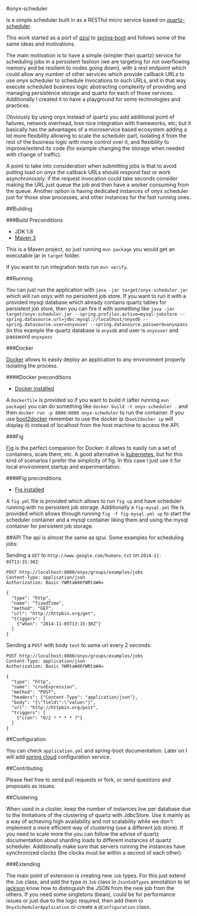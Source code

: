 #onyx-scheduler

Is a simple scheduler built in as a RESTful micro service based on [quartz-scheduler](http://quartz-scheduler.org/).

This work started as a port of [qzui](https://github.com/xhanin/qzui) to [spring-boot](http://projects.spring.io/spring-boot/) and follows some of the same ideas and motivations.

The main motivation is to have a simple (simpler than quartz) service for scheduling jobs in a persistent fashion (we are targeting for not overflowing memory and be resilient to nodes going down), with a rest endpoint which could allow any number of other services which provide callback URLs to use onyx scheduler to schedule invocations to such URLs, and in that way execute scheduled business logic abstracting complexity of providing and managing persistence storage and quartz for each of those services. Additionally I created it to have a playground for some technologies and practices.

Obviously by using onyx instead of quartz you add additional point of failures, network overhead, lose nice integration with frameworks, etc; but it basically has the advantages of a microservice based ecosystem adding a lot more flexibility allowing to 
 scale the scheduler part, isolating it from the rest of the business logic with more control over it, and flexibility to improve/extend its code (for example changing the storage when needed with change of traffic).
  
A point to take into consideration when submitting jobs is that to avoid putting load on onyx the callback URLs should respond fast or work asynchronously: if the request invocation could take seconds consider making the URL just queue the job and then have a worker consuming from the queue. Another option is having dedicated instances of onyx scheduler just for those slow processes, and other instances for the fast running ones.

##Building

###Build Preconditions
- JDK 1.8
- [Maven 3](http://maven.apache.org/) 

This is a Maven project, so just running `mvn package` you would get 
an executable jar in `target` folder.

If you want to run integration tests run `mvn verify`.

##Running

You can just run the application with `java -jar target/onyx-scheduler.jar` which will run onyx with no persistent job store.
If you want to run it with a provided mysql database which already contains quartz tables for persistent job store, then you can fire it with something like `java -jar target/onyx-scheduler.jar --spring.profiles.active=mysql-jobstore --spring.datasource.url=jdbc:mysql://localhost/onyxdb --spring.datasource.user=onyxuser --spring.datasource.password=onyxpass` (in this example the quartz database is `onyxdb` and user is `onyxuser` and password `onyxpass`

###Docker

[Docker](https://www.docker.com/) allows to easily deploy an application to any environment properly isolating the process.

####Docker preconditions
- [Docker installed](https://docs.docker.com/installation/)

A `Dockerfile` is provided so if you want to build it (after running `mvn package`) you can do something like `docker build -t onyx-scheduler .` and then `docker run -p 8080:8080 onyx-scheduler` to run the container. If you use [boot2docker](http://boot2docker.io/) remember to use the docker ip (`boot2docker ip` will display it) instead of localhost from the host machine to access the API.

###Fig

[Fig](http://www.fig.sh/) is the perfect companion for Docker: it allows to easily run a set of containers, scale them, etc. A good alternative is [kubernetes](http://kubernetes.io/), but for this kind of scenarios I prefer the simplicity of fig. In this case I just use it for local environment startup and experimentation.
 
####Fig preconditions
- [Fig installed](http://www.fig.sh/install.html)

A `fig.yml` file is provided which allows to run `fig up` and have scheduler running with no persistent job storage.
Additionally a `fig-mysql.yml` file is provided which allows through running `fig -f fig-mysql.yml up` to start the scheduler container and a mysql container liking them and using the mysql container for persistent job storage.

##API
The api is almost the same as qzui. Some examples for scheduling jobs:

Sending a `GET` to `http://www.google.com/humans.txt` on `2014-11-05T13:15:30Z`:

```
POST http://localhost:8080/onyx/groups/examples/jobs
Content-Type: application/json
Authorization: Basic YWRtaW46YWRtaW4=

{
  "type": "http",
  "name": "fixedTime",
  "method": "GET",
  "url": "http://httpbin.org/get",
  "triggers": [
    {"when": "2014-11-05T13:15:30Z"}
  ]
}
```

Sending a `POST` with body `test` to same url every 2 seconds:
```
POST http://localhost:8080/onyx/groups/examples/jobs
Content-Type: application/json
Authorization: Basic YWRtaW46YWRtaW4=

{
  "type": "http",
  "name": "cronExpression",
  "method": "POST",
  "headers": {"Content-Type": "application/json"},
  "body": "{\"field\":\"value\"}",
  "url": "http://httpbin.org/post",
  "triggers": [
    {"cron": "0/2 * * * * ?"}
  ]
}
```

##Configuration

You can check `application.yml` and spring-boot documentation. Later on I will add [spring cloud](http://projects.spring.io/spring-cloud/) configuration service.

##Contributing

Please feel free to send pull requests or fork, or send questions and proposals as issues.

##Clustering

When used in a cluster, keep the number of instances low per database due to the limitations of the clustering of quartz with JdbcStore. Use it mainly as a way of achieving high availability and not scalability while we don't implement a more efficient way of clustering (use a different job store). If you need to scale more the you can follow the advise of quartz documentation about sharding loads to different instances of quartz scheduler.
Additionally make sure that servers running the instances have synchronized clocks  (the clocks must be within a second of each other).

###Extending

The main point of extension is creating new `Job` types. For this just extend the `Job` class, and add the type in `Job` class in `JsonSubTypes` annotation to let
[jackson](https://github.com/FasterXML/jackson) know how to distinguish the 
JSON from the new job from the others. If you need some singletons (bean), 
could be for performance issues or just due to the logic required, 
then add them to `OnyxSchedulerApplication` or create a `@Configuration` class. 
